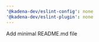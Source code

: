 ```yaml
---
'@kadena-dev/eslint-config': none
'@kadena-dev/eslint-plugin': none
---
```


Add minimal README.md file
